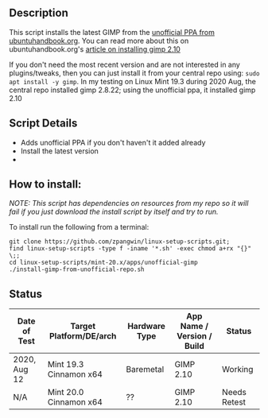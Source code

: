 
## Description

This script installs the latest GIMP from the [unofficial PPA from ubuntuhandbook.org](https://launchpad.net/~ubuntuhandbook1/+archive/ubuntu/gimp). You can read more about this on ubuntuhandbook.org's [article on installing gimp 2.10](http://ubuntuhandbook.org/index.php/2020/07/ppa-install-gimp-2-10-20-ubuntu-20-04/)

If you don't need the most recent version and are not interested in any plugins/tweaks, then you can just install it from your central repo using: `sudo apt install -y gimp`. In my testing on Linux Mint 19.3 during 2020 Aug, the central repo installed gimp 2.8.22; using the unofficial ppa, it installed gimp 2.10

## Script Details

* Adds unofficial PPA if you don't haven't it added already
* Install the latest version
*

## How to install:

*NOTE: This script has dependencies on resources from my repo so it will fail if you just download the install script by itself and try to run.*

To install run the following from a terminal:

```
git clone https://github.com/zpangwin/linux-setup-scripts.git;
find linux-setup-scripts -type f -iname '*.sh' -exec chmod a+rx "{}" \;;
cd linux-setup-scripts/mint-20.x/apps/unofficial-gimp
./install-gimp-from-unofficial-repo.sh
```

## Status

| Date of Test  | Target Platform/DE/arch | Hardware Type  | App Name / Version / Build   | Status  |
| ------------- | ------------------------| -------------- | ---------------------------- | ------- |
| 2020, Aug 12  | Mint 19.3 Cinnamon x64  | Baremetal      | GIMP 2.10                    | Working |
| N/A  | Mint 20.0 Cinnamon x64  | ??      | GIMP 2.10                    | Needs Retest |


